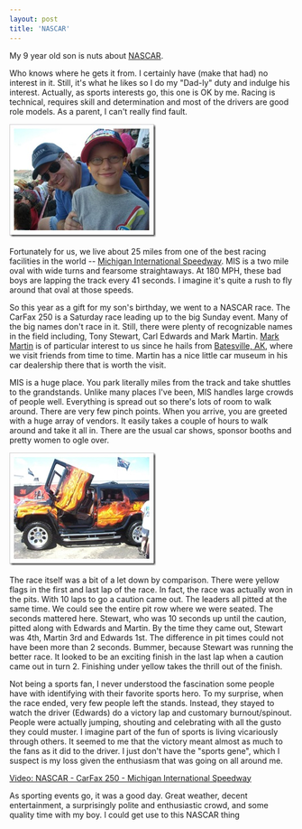 ```yaml
---
layout: post
title: 'NASCAR'
---
```

My 9 year old son is nuts about [NASCAR](http://www.nascar.com/).

Who knows where he gets it from. I certainly have (make that had) no interest in it. Still, it's what he likes so I do my "Dad-ly" duty and indulge his interest. Actually, as sports interests go, this one is OK by me. Racing is technical, requires skill and determination and most of the drivers are good role models. As a parent, I can't really find fault.

[![Peter and I in the grandstands at Michigan International Speedway](/cdn/images/blog/NASCAR_6E16/mis1_thumb.jpg)](/cdn/images/blog/NASCAR_6E16/mis1.jpg)

Fortunately for us, we live about 25 miles from one of the best racing facilities in the world -- [Michigan International Speedway](http://www.mispeedway.com/). MIS is a two mile oval with wide turns and fearsome straightaways. At 180 MPH, these bad boys are lapping the track every 41 seconds. I imagine it's quite a rush to fly around that oval at those speeds.

So this year as a gift for my son's birthday, we went to a NASCAR race. The CarFax 250 is a Saturday race leading up to the big Sunday event. Many of the big names don't race in it. Still, there were plenty of recognizable names in the field including, Tony Stewart, Carl Edwards and Mark Martin. [Mark Martin](http://www.markmartin.com/) is of particular interest to us since he hails from [Batesville, AK](http://www.cityofbatesville.com/), where we visit friends from time to time. Martin has a nice little car museum in his car dealership there that is worth the visit.

MIS is a huge place. You park literally miles from the track and take shuttles to the grandstands. Unlike many places I've been, MIS handles large crowds of people well. Everything is spread out so there's lots of room to walk around. There are very few pinch points. When you arrive, you are greeted with a huge array of vendors. It easily takes a couple of hours to walk around and take it all in. There are the usual car shows, sponsor booths and pretty women to ogle over.

[![A highly customized Hummer, my son's favorite vechical.](/cdn/images/blog/NASCAR_6E16/mis2_thumb.jpg)](/cdn/images/blog/NASCAR_6E16/mis2.jpg)

The race itself was a bit of a let down by comparison. There were yellow flags in the first and last lap of the race. In fact, the race was actually won in the pits. With 10 laps to go a caution came out. The leaders all pitted at the same time. We could see the entire pit row where we were seated. The seconds mattered here. Stewart, who was 10 seconds up until the caution, pitted along with Edwards and Martin. By the time they came out, Stewart was 4th, Martin 3rd and Edwards 1st. The difference in pit times could not have been more than 2 seconds. Bummer, because Stewart was running the better race. It looked to be an exciting finish in the last lap when a caution came out in turn 2. Finishing under yellow takes the thrill out of the finish.

Not being a sports fan, I never understood the fascination some people have with identifying with their favorite sports hero. To my surprise, when the race ended, very few people left the stands. Instead, they stayed to watch the driver (Edwards) do a victory lap and customary burnout/spinout. People were actually jumping, shouting and celebrating with all the gusto they could muster. I imagine part of the fun of sports is living vicariously through others. It seemed to me that the victory meant almost as much to the fans as it did to the driver. I just don't have the "sports gene", which I suspect is my loss given the enthusiasm that was going on all around me.

  
[Video: NASCAR - CarFax 250 - Michigan International Speedway](http://video.msn.com/video.aspx?vid=ad6dab32-d278-41d2-bccf-63e4d080169e)

As sporting events go, it was a good day. Great weather, decent entertainment, a surprisingly polite and enthusiastic crowd, and some quality time with my boy. I could get use to this NASCAR thing

